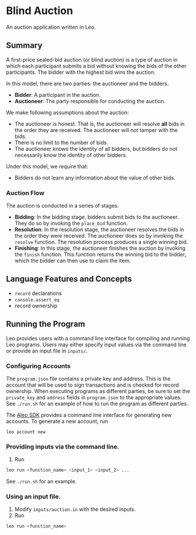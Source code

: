 # Blind Auction

An auction application written in Leo.

## Summary

A first-price sealed-bid auction (or blind auction) is a type of auction in which each participant submits a bid without knowing the bids of the other participants. 
The bidder with the highest bid wins the auction.

In this model, there are two parties: the auctioneer and the bidders.
- **Bidder**: A participant in the auction.
- **Auctioneer**: The party responsible for conducting the auction.

We make following assumptions about the auction:
- The auctioneer is honest. That is, the auctioneer will resolve **all** bids in the order they are received. The auctioneer will not tamper with the bids.
- There is no limit to the number of bids.
- The auctioneer knows the identity of all bidders, but bidders do not necessarily know the identity of other bidders.

Under this model, we require that:
- Bidders do not learn any information about the value of other bids.

### Auction Flow
The auction is conducted in a series of stages.
- **Bidding**: In the bidding stage, bidders submit bids to the auctioneer. They do so by invoking the `place_bid` function.
- **Resolution**:  In the resolution stage, the auctioneer resolves the bids in the order they were received. The auctioneer does so by invoking the `resolve` function. The resolution process produces a single winning bid.
- **Finishing**: In this stage, the auctioneer finishes the auction by invoking the `finish` function. This function returns the winning bid to the bidder, which the bidder can then use to claim the item.


## Language Features and Concepts
- `record` declarations
- `console.assert_eq`
- record ownership

## Running the Program

Leo provides users with a command line interface for compiling and running Leo programs.
Users may either specify input values via the command line or provide an input file in `inputs/`.

### Configuring Accounts
The `program.json` file contains a private key and address. 
This is the account that will be used to sign transactions and is checked for record ownership.
When executing programs as different parties, be sure to set the `private_key` and `address` fields in `program.json` to the appropriate values.
See `./run.sh` for an example of how to run the program as different parties.


The [Aleo SDK](https://github.com/AleoHQ/leo/tree/testnet3) provides a command line interface for generating new accounts.
To generate a new account, run 
```
leo account new
```


### Providing inputs via the command line.
1. Run
```bash
leo run <function_name> <input_1> <input_2> ...
```
See `./run.sh` for an example.


### Using an input file.
1. Modify `inputs/auction.in` with the desired inputs.
2. Run
```bash
leo run <function_name>
```
